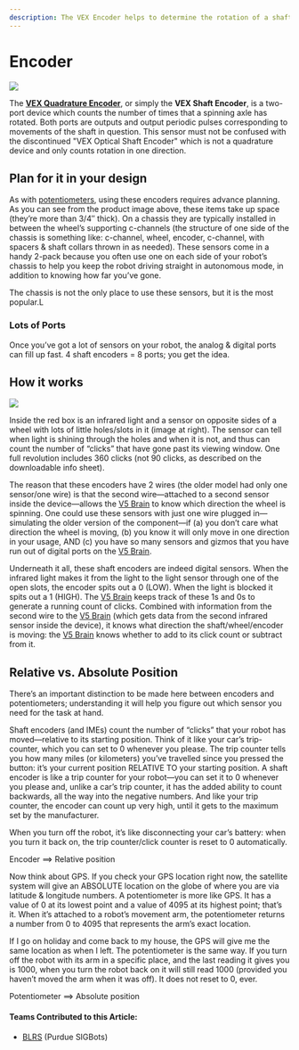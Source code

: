 ```yaml
---
description: The VEX Encoder helps to determine the rotation of a shaft.
---
```


# Encoder

![](https://phabricator.purduesigbots.com/file/data/54s75mmpwzdb65b4lgyw/PHID-FILE-jcpdq2662cm3q6ec7wk2/optical_shaft_encoder-300x300.jpeg)

The [**VEX Quadrature Encoder**](https://www.vexrobotics.com/276-2156.html), or simply the **VEX Shaft Encoder**, is a two-port device which counts the number of times that a spinning axle has rotated. Both ports are outputs and output periodic pulses corresponding to movements of the shaft in question. This sensor must not be confused with the discontinued "VEX Optical Shaft Encoder" which is not a quadrature device and only counts rotation in one direction.

## Plan for it in your design

As with [potentiometers](potentiometer.md), using these encoders requires advance planning. As you can see from the product image above, these items take up space \(they’re more than 3/4″ thick\). On a chassis they are typically installed in between the wheel’s supporting c-channels \(the structure of one side of the chassis is something like: c-channel, wheel, encoder, c-channel, with spacers & shaft collars thrown in as needed\). These sensors come in a handy 2-pack because you often use one on each side of your robot’s chassis to help you keep the robot driving straight in autonomous mode, in addition to knowing how far you’ve gone.

The chassis is not the only place to use these sensors, but it is the most popular.L

### Lots of Ports

Once you’ve got a lot of sensors on your robot, the analog & digital ports can fill up fast. 4 shaft encoders = 8 ports; you get the idea.

## How it works

[![](https://phabricator.purduesigbots.com/file/data/paq4de3gkt25tgfelzkx/PHID-FILE-lhgjpb2ysj3h7ff4s6y2/shaft_encoder_insides.png)](https://phabricator.purduesigbots.com/file/data/paq4de3gkt25tgfelzkx/PHID-FILE-lhgjpb2ysj3h7ff4s6y2/shaft_encoder_insides.png)

Inside the red box is an infrared light and a sensor on opposite sides of a wheel with lots of little holes/slots in it \(image at right\). The sensor can tell when light is shining through the holes and when it is not, and thus can count the number of “clicks” that have gone past its viewing window. One full revolution includes 360 clicks \(not 90 clicks, as described on the downloadable info sheet\).

The reason that these encoders have 2 wires \(the older model had only one sensor/one wire\) is that the second wire—attached to a second sensor inside the device—allows the [V5 Brain](../vex-electronics/vex-v5-brain/) to know which direction the wheel is spinning. One could use these sensors with just one wire plugged in—simulating the older version of the component—if \(a\) you don’t care what direction the wheel is moving, \(b\) you know it will only move in one direction in your usage, AND \(c\) you have so many sensors and gizmos that you have run out of digital ports on the [V5 Brain](../vex-electronics/vex-v5-brain/).

Underneath it all, these shaft encoders are indeed digital sensors. When the infrared light makes it from the light to the light sensor through one of the open slots, the encoder spits out a 0 \(LOW\). When the light is blocked it spits out a 1 \(HIGH\). The [V5 Brain](../vex-electronics/vex-v5-brain/) keeps track of these 1s and 0s to generate a running count of clicks. Combined with information from the second wire to the [V5 Brain](../vex-electronics/vex-v5-brain/) \(which gets data from the second infrared sensor inside the device\), it knows what direction the shaft/wheel/encoder is moving: the [V5 Brain](../vex-electronics/vex-v5-brain/) knows whether to add to its click count or subtract from it.

## Relative vs. Absolute Position

There’s an important distinction to be made here between encoders and potentiometers; understanding it will help you figure out which sensor you need for the task at hand.

Shaft encoders \(and IMEs\) count the number of “clicks” that your robot has moved—relative to its starting position. Think of it like your car’s trip-counter, which you can set to 0 whenever you please. The trip counter tells you how many miles \(or kilometers\) you’ve travelled since you pressed the button: it’s your current position RELATIVE TO your starting position. A shaft encoder is like a trip counter for your robot—you can set it to 0 whenever you please and, unlike a car’s trip counter, it has the added ability to count backwards, all the way into the negative numbers. And like your trip counter, the encoder can count up very high, until it gets to the maximum set by the manufacturer.

When you turn off the robot, it’s like disconnecting your car’s battery: when you turn it back on, the trip counter/click counter is reset to 0 automatically.

Encoder ==&gt; Relative position

Now think about GPS. If you check your GPS location right now, the satellite system will give an ABSOLUTE location on the globe of where you are via latitude & longitude numbers. A potentiometer is more like GPS. It has a value of 0 at its lowest point and a value of 4095 at its highest point; that’s it. When it’s attached to a robot’s movement arm, the potentiometer returns a number from 0 to 4095 that represents the arm’s exact location.

If I go on holiday and come back to my house, the GPS will give me the same location as when I left. The potentiometer is the same way. If you turn off the robot with its arm in a specific place, and the last reading it gives you is 1000, when you turn the robot back on it will still read 1000 \(provided you haven’t moved the arm when it was off\). It does not reset to 0, ever.

Potentiometer ==&gt; Absolute position

#### Teams Contributed to this Article:

* [BLRS](https://purduesigbots.com/) \(Purdue SIGBots\)


